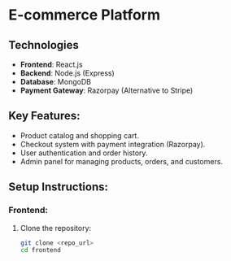 # E-commerce Platform

## Technologies
- **Frontend**: React.js
- **Backend**: Node.js (Express)
- **Database**: MongoDB
- **Payment Gateway**: Razorpay (Alternative to Stripe)

## Key Features:
- Product catalog and shopping cart.
- Checkout system with payment integration (Razorpay).
- User authentication and order history.
- Admin panel for managing products, orders, and customers.

## Setup Instructions:

### Frontend:
1. Clone the repository:
   ```bash
   git clone <repo_url>
   cd frontend
